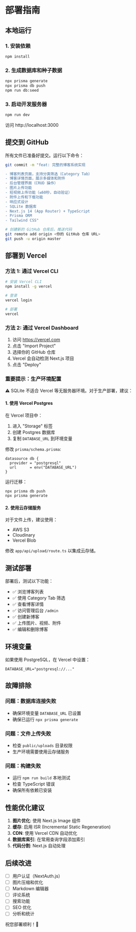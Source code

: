 # 部署指南

## 本地运行

### 1. 安装依赖
```bash
npm install
```

### 2. 生成数据库和种子数据
```bash
npx prisma generate
npx prisma db push
npm run db:seed
```

### 3. 启动开发服务器
```bash
npm run dev
```

访问 http://localhost:3000

## 提交到 GitHub

所有文件已准备好提交。运行以下命令：

```bash
git commit -m "feat: 完整的博客系统实现

- 博客列表页面，支持分类筛选（Category Tab）
- 博客详情页面，展示多媒体和附件
- 后台管理界面（CRUD 操作）
- 图片上传功能
- 短视频上传功能（≤60秒，自动验证）
- 附件上传和下载功能
- 响应式设计
- SQLite 数据库
- Next.js 14 (App Router) + TypeScript
- Prisma ORM
- Tailwind CSS"

# 创建新的 GitHub 仓库后，推送代码
git remote add origin <你的 GitHub 仓库 URL>
git push -u origin master
```

## 部署到 Vercel

### 方法 1: 通过 Vercel CLI

```bash
# 安装 Vercel CLI
npm install -g vercel

# 登录
vercel login

# 部署
vercel
```

### 方法 2: 通过 Vercel Dashboard

1. 访问 https://vercel.com
2. 点击 "Import Project"
3. 选择你的 GitHub 仓库
4. Vercel 会自动检测 Next.js 项目
5. 点击 "Deploy"

### 重要提示：生产环境配置

⚠️ SQLite 不适合 Vercel 等无服务器环境。对于生产部署，建议：

#### 1. 使用 Vercel Postgres

在 Vercel 项目中：
1. 进入 "Storage" 标签
2. 创建 Postgres 数据库
3. 复制 `DATABASE_URL` 到环境变量

修改 `prisma/schema.prisma`:
```prisma
datasource db {
  provider = "postgresql"
  url      = env("DATABASE_URL")
}
```

运行迁移：
```bash
npx prisma db push
npx prisma generate
```

#### 2. 使用云存储服务

对于文件上传，建议使用：
- AWS S3
- Cloudinary
- Vercel Blob

修改 `app/api/upload/route.ts` 以集成云存储。

## 测试部署

部署后，测试以下功能：
- ✅ 浏览博客列表
- ✅ 使用 Category Tab 筛选
- ✅ 查看博客详情
- ✅ 访问管理后台 `/admin`
- ✅ 创建新博客
- ✅ 上传图片、视频、附件
- ✅ 编辑和删除博客

## 环境变量

如果使用 PostgreSQL，在 Vercel 中设置：

```
DATABASE_URL="postgresql://..."
```

## 故障排除

### 问题：数据库连接失败
- 确保环境变量 `DATABASE_URL` 已设置
- 确保已运行 `npx prisma generate`

### 问题：文件上传失败
- 检查 `public/uploads` 目录权限
- 生产环境需要使用云存储服务

### 问题：构建失败
- 运行 `npm run build` 本地测试
- 检查 TypeScript 错误
- 确保所有依赖已安装

## 性能优化建议

1. **图片优化**: 使用 Next.js Image 组件
2. **缓存**: 启用 ISR (Incremental Static Regeneration)
3. **CDN**: 使用 Vercel CDN 自动优化
4. **数据库索引**: 在常用查询字段添加索引
5. **代码分割**: Next.js 自动处理

## 后续改进

- [ ] 用户认证（NextAuth.js）
- [ ] 图片压缩和优化
- [ ] Markdown 编辑器
- [ ] 评论系统
- [ ] 搜索功能
- [ ] SEO 优化
- [ ] 分析和统计

祝您部署顺利！🚀

